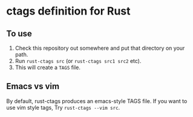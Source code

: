 # ctags definition for Rust

## To use

1. Check this repository out somewhere and put that directory on your path.
2. Run `rust-ctags src` (or `rust-ctags src1 src2` etc).
3. This will create a `TAGS` file.

## Emacs vs vim

By default, rust-ctags produces an emacs-style TAGS file. If you want
to use vim style tags, Try `rust-ctags --vim src`.
